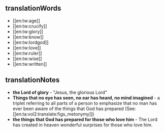 ## translationWords

* [[en:tw:age]]
* [[en:tw:crucify]]
* [[en:tw:glory]]
* [[en:tw:know]]
* [[en:tw:lordgod]]
* [[en:tw:love]]
* [[en:tw:ruler]]
* [[en:tw:wise]]
* [[en:tw:written]]

## translationNotes

* **the Lord of glory** - "Jesus, the glorious Lord"
* **Things that no eye has seen, no ear has heard, no mind imagined** - a triplet referring to all parts of a person to emphasize that no man has ever been aware of the things that God has prepared  (See: [[en:ta:vol2:translate:figs_metonymy]])
* **the things that God has prepared for those who love him** - The Lord has created in heaven wonderful surprises for those who love him.
